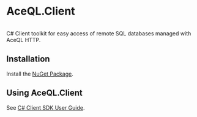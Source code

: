 # AceQL.Client
<img src="https://www.aceql.com/favicon.png" alt=""/>

C# Client toolkit for easy access of remote SQL databases managed with AceQL HTTP.
<!-- <a href="https://www.aceql.com">AceQL HTTP</a>. --> 

## Installation  ##

Install the <a href="https://www.nuget.org/packages/AceQL.Client">NuGet Package</a>. 

## Using AceQL.Client ##

See <a href="https://www.aceql.com/rest/soft/1.0/aceql-http1.0-user-guide-csharp-sdk.pdf">C# Client SDK User Guide</a>.
